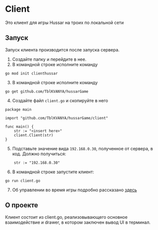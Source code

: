 # Client
Это клиент для игры Hussar на троих по локальной сети

## Запуск
Запуск клиента производится после запуска сервера.
1. Создайте папку и перейдите в нее.
2. В командной строке исполните команду 
```
go mod init clienthussar
```
3. В командной строке исполните команду
```
go get github.com/TblKVANYA/hussarGame
```
4. Создайте файл `client.go` и скопируйте в него 
```
package main

import "github.com/TblKVANYA/hussarGame/client"

func main() {
    str := "<insert here>"
    client.Client(str)
}
``` 
5. Подставьте значение вида `192.168.0.30`, полученное от сервера, в код. Должно получиться: 
```
    str := "192.168.0.30"
```

6. В командной строке запустите клиент:
```
go run client.go
```
7. Об управлении во время игры подробно рассказано [здесь](/client/drawer/)

## О проекте
Клиент состоит из client.go, реализовывающего основное взаимодействие и drawer, в котором заключен вывод UI в терминал. 

